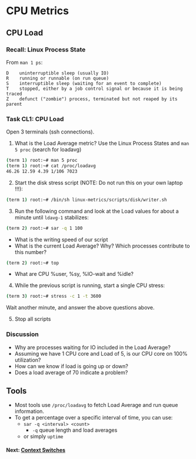# CPU Metrics

## CPU Load

### Recall: Linux Process State

From `man 1 ps`:
```
D    uninterruptible sleep (usually IO)
R    running or runnable (on run queue)
S    interruptible sleep (waiting for an event to complete)
T    stopped, either by a job control signal or because it is being traced
Z    defunct ("zombie") process, terminated but not reaped by its parent
```

### Task CL1: CPU Load
Open 3 terminals (ssh connections).

1. What is the Load Average metric? Use the Linux Process States and `man 5 proc` (search for loadavg)
```bash
(term 1) root:~# man 5 proc
(term 1) root:~# cat /proc/loadavg
46.26 12.59 4.39 1/106 7023
```
2. Start the disk stress script (NOTE: Do not run this on your own laptop !!!):

```bash
(term 1) root:~# /bin/sh linux-metrics/scripts/disk/writer.sh
```

3. Run the following command and look at the Load values for about a minute until `ldavg-1` stabilizes:

```bash
(term 2) root:~# sar -q 1 100
```
* What is the writing speed of our script
* What is the current Load Average? Why? Which processes contribute to this number?
```bash
(term 2) root:~# top
```
* What are CPU %user, %sy, %IO-wait and %idle?

4. While the previous script is running, start a single CPU stress:

```bash
(term 3) root:~# stress -c 1 -t 3600
```
Wait another minute, and answer the above questions above.

5. Stop all scripts

### Discussion

- Why are processes waiting for IO included in the Load Average?
- Assuming we have 1 CPU core and Load of 5, is our CPU core on 100% utilization?
- How can we know if load is going up or down?
- Does a load average of 70 indicate a problem?

## Tools

 - Most tools use `/proc/loadavg` to fetch Load Average and run queue information.
 - To get a percentage over a specific interval of time, you can use:
	 - `sar -q <interval> <count>`
		 - `-q` queue length and load averages
	 - or  simply `uptime`

#### Next: [Context Switches](cpu-ctxt.md)
